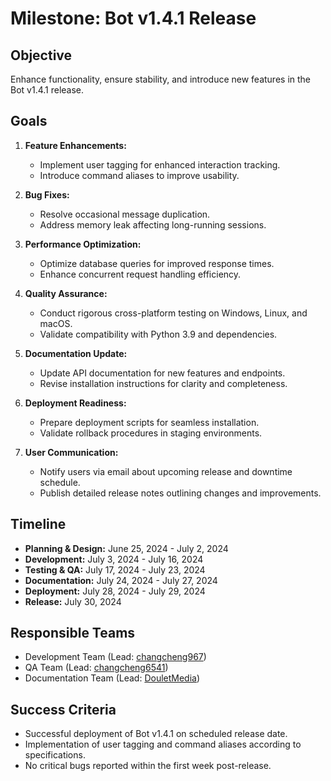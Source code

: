 # Milestone: Bot v1.4.1 Release

## Objective
Enhance functionality, ensure stability, and introduce new features in the Bot v1.4.1 release.

## Goals
1. **Feature Enhancements:**
   - Implement user tagging for enhanced interaction tracking.
   - Introduce command aliases to improve usability.

2. **Bug Fixes:**
   - Resolve occasional message duplication.
   - Address memory leak affecting long-running sessions.

3. **Performance Optimization:**
   - Optimize database queries for improved response times.
   - Enhance concurrent request handling efficiency.

4. **Quality Assurance:**
   - Conduct rigorous cross-platform testing on Windows, Linux, and macOS.
   - Validate compatibility with Python 3.9 and dependencies.

5. **Documentation Update:**
   - Update API documentation for new features and endpoints.
   - Revise installation instructions for clarity and completeness.

6. **Deployment Readiness:**
   - Prepare deployment scripts for seamless installation.
   - Validate rollback procedures in staging environments.

7. **User Communication:**
   - Notify users via email about upcoming release and downtime schedule.
   - Publish detailed release notes outlining changes and improvements.

## Timeline
- **Planning & Design:** June 25, 2024 - July 2, 2024
- **Development:** July 3, 2024 - July 16, 2024
- **Testing & QA:** July 17, 2024 - July 23, 2024
- **Documentation:** July 24, 2024 - July 27, 2024
- **Deployment:** July 28, 2024 - July 29, 2024
- **Release:** July 30, 2024

## Responsible Teams
- Development Team (Lead: [changcheng967](https://github.com/changcheng967))
- QA Team (Lead: [changcheng6541](https://github.com/changcheng6541))
- Documentation Team (Lead: [DouletMedia](https://github.com/DouletMedia))

## Success Criteria
- Successful deployment of Bot v1.4.1 on scheduled release date.
- Implementation of user tagging and command aliases according to specifications.
- No critical bugs reported within the first week post-release.
